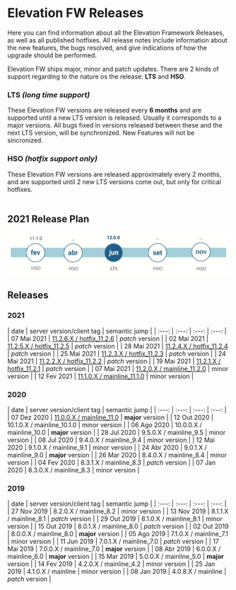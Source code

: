 # Elevation FW Releases

Here you can find information about all the Elevation Framework Releases, as well as all published hotfixes.
All release notes include information about the new features, the bugs resolved, and give indications of how the upgrade should be performed.

Elevation FW ships major, minor and patch updates. 
There are 2 kinds of support regarding to the nature os the release: **LTS** and **HSO**.

### LTS _(long time support)_
These Elevation FW versions are released every **6 months** and are supported until a new LTS version is released. Usually it corresponds to a major versions.
All bugs fixed in versions released between these and the next LTS version, will be synchronized. 
New Features will not be sincronized.

### HSO _(hotfix support only)_
These Elevation FW versions are released approximately every 2 months, and are supported until 2 new LTS versions come out, but only for critical hotfixes.
<br/><br/>

## 2021 Release Plan

<img src="./images/releasePlan2021.jpg" width="800">

## Releases

### **2021**

| date | server version/client tag | semantic jump |
| :---: | :---: | :---: | :---: |
| 07 Mai 2021 | [11.2.6.X / hotfix_11.2.6](./11.2.0.X/README.md#hotfix-1126-07-jun-2021)   | _patch_ version |
| 02 Mai 2021 | [11.2.5.X / hotfix_11.2.5](./11.2.0.X/README.md#hotfix-1125-02-jun-2021)   | _patch_ version |
| 28 Mai 2021 | [11.2.4.X / hotfix_11.2.4](./11.2.0.X/README.md#hotfix-1124-28-mai-2021)   | _patch_ version |
| 25 Mai 2021 | [11.2.3.X / hotfix_11.2.3](./11.2.0.X/README.md#hotfix-1123-25-mai-2021)   | _patch_ version |
| 24 Mai 2021 | [11.2.2.X / hotfix_11.2.2](./11.2.0.X/README.md#hotfix-1122-24-mai-2021)   | _patch_ version |
| 19 Mai 2021 | [11.2.1.X / hotfix_11.2.1](./11.2.0.X/README.md#hotfix-1121-15-mai-2021)   | _patch_ version |
| 07 Mai 2021 | [11.2.0.X / mainline_11.2.0](./11.2.0.X/README.md)                         | minor version   |
| 12 Fev 2021 | [11.1.0.X / mainline_11.1.0](./11.1.0.X/README.md)                         | minor version   |

### **2020**

| date | server version/client tag | semantic jump |
| :---: | :---: | :---: | :---: |
| 07 Dez 2020 | [11.0.0.X / mainline_11.0](./11.0.0.X/README.md)           | **major** version |
| 12 Out 2020 | 10.1.0.X / mainline_10.1.0                                 | minor version |
| 06 Ago 2020 | 10.0.0.X / mainline_10.0                                   | **major** version |
| 28 Jul 2020 | 9.5.0.X / mainline_9.5                                     | minor version |
| 08 Jul 2020 | 9.4.0.X / mainline_9.4                                     | minor version |
| 12 Mai 2020 | 9.1.0.X / mainline_9.1                                     | minor version |
| 24 Abr 2020 | 9.0.1.X / mainline_9.0                                     | **major** version |
| 26 Mar 2020 | 8.4.0.X / mainline_8.4                                     | minor version |
| 04 Fev 2020 | 8.3.1.X / mainline_8.3                                     | _patch_ version |
| 07 Jan 2020 | 8.3.0.X / mainline_8.3                                     | minor version |

### **2019**

| date | server version/client tag | semantic jump |
| :---: | :---: | :---: | :---: |
| 27 Nov 2019 | 8.2.0.X / mainline_8.2                                     | minor version |
| 13 Nov 2019 | 8.1.1.X / mainline_8.1                                     | _patch_ version |
| 29 Out 2019 | 8.1.0.X / mainline_8.1                                     | minor version |
| 15 Out 2019 | 8.0.1.X / mainline_8.0                                     | _patch_ version |
| 02 Out 2019 | 8.0.0.X / mainline_8.0                                     | **major** version |
| 05 Ago 2019 | 7.1.0.X / mainline_7.1                                     | minor version |
| 11 Jun 2019 | 7.0.1.X / mainline_7.0                                     | _patch_ version |
| 17 Mai 2019 | 7.0.0.X / mainline_7.0                                     | **major** version |
| 08 Abr 2019 | 6.0.0.X / mainline_6.0                                     | **major** version |
| 15 Mar 2019 | 5.0.0.X / mainline_5.0                                     | **major** version |
| 14 Fev 2019 | 4.2.0.X / mainline_4.2                                     | minor version |
| 25 Jan 2019 | 4.1.0.X / mainline                                         | minor version |
| 08 Jan 2019 | 4.0.8.X / mainline                                         | _patch_ version |
<br/><br/>

